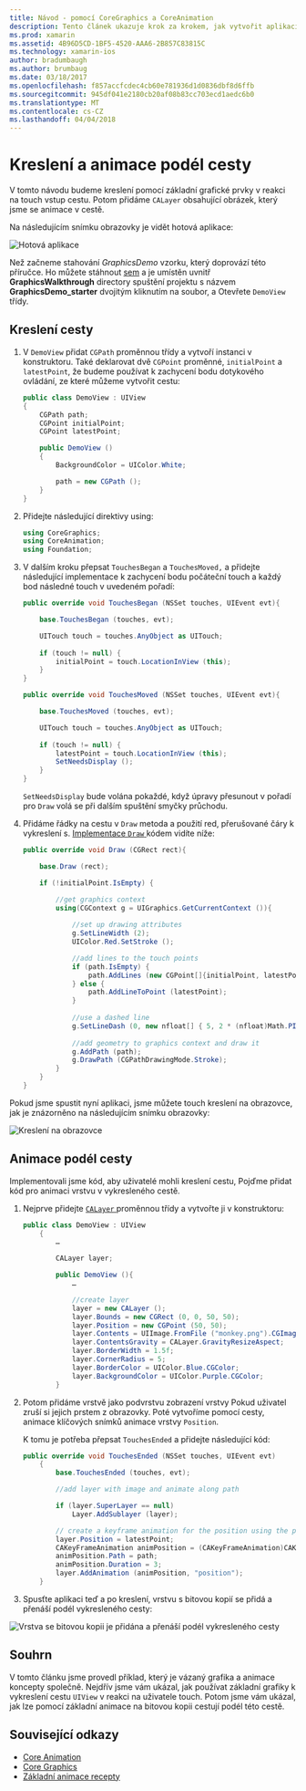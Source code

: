 ```yaml
---
title: Návod - pomocí CoreGraphics a CoreAnimation
description: Tento článek ukazuje krok za krokem, jak vytvořit aplikaci, která používá základní grafika a základní animace. Zobrazuje postup kreslení na obrazovce v reakci na touch uživatele a také jak animace obrázek cestují podél cesty.
ms.prod: xamarin
ms.assetid: 4B96D5CD-1BF5-4520-AAA6-2B857C83815C
ms.technology: xamarin-ios
author: bradumbaugh
ms.author: brumbaug
ms.date: 03/18/2017
ms.openlocfilehash: f857accfcdec4cb60e781936d1d0836dbf8d6ffb
ms.sourcegitcommit: 945df041e2180cb20af08b83cc703ecd1aedc6b0
ms.translationtype: MT
ms.contentlocale: cs-CZ
ms.lasthandoff: 04/04/2018
---
```

# <a name="drawing-and-animating-along-a-path"></a>Kreslení a animace podél cesty

V tomto návodu budeme kreslení pomocí základní grafické prvky v reakci na touch vstup cestu. Potom přidáme `CALayer` obsahující obrázek, který jsme se animace v cestě.

Na následujícím snímku obrazovky je vidět hotová aplikace:

![](graphics-animation-walkthrough-images/00-final-app.png "Hotová aplikace")

Než začneme stahování *GraphicsDemo* vzorku, který doprovází této příručce. Ho můžete stáhnout [sem](https://developer.xamarin.com/samples/monotouch/GraphicsAndAnimation/) a je umístěn uvnitř **GraphicsWalkthrough** directory spuštění projektu s názvem **GraphicsDemo_starter** dvojitým kliknutím na soubor, a Otevřete `DemoView` třídy.

## <a name="drawing-a-path"></a>Kreslení cesty


1. V `DemoView` přidat `CGPath` proměnnou třídy a vytvoří instanci v konstruktoru. Také deklarovat dvě `CGPoint` proměnné, `initialPoint` a `latestPoint`, že budeme používat k zachycení bodu dotykového ovládání, ze které můžeme vytvořit cestu:
    
    ```csharp
    public class DemoView : UIView
    {
        CGPath path;
        CGPoint initialPoint;
        CGPoint latestPoint;
    
        public DemoView ()
        {
            BackgroundColor = UIColor.White;
    
            path = new CGPath ();
        }
    }
    ```

2. Přidejte následující direktivy using:

    ```csharp
    using CoreGraphics;
    using CoreAnimation;
    using Foundation;
    ```

3. V dalším kroku přepsat `TouchesBegan` a `TouchesMoved,` a přidejte následující implementace k zachycení bodu počáteční touch a každý bod následné touch v uvedeném pořadí:

    ```csharp
    public override void TouchesBegan (NSSet touches, UIEvent evt){
    
        base.TouchesBegan (touches, evt);
    
        UITouch touch = touches.AnyObject as UITouch;
        
        if (touch != null) {
            initialPoint = touch.LocationInView (this);
        }
    }
    
    public override void TouchesMoved (NSSet touches, UIEvent evt){
    
        base.TouchesMoved (touches, evt);
    
        UITouch touch = touches.AnyObject as UITouch;
        
        if (touch != null) {
            latestPoint = touch.LocationInView (this);
            SetNeedsDisplay ();
        }
    }
    ```

    `SetNeedsDisplay` bude volána pokaždé, když úpravy přesunout v pořadí pro `Draw` volá se při dalším spuštění smyčky průchodu.

4. Přidáme řádky na cestu v `Draw` metoda a použití red, přerušované čáry k vykreslení s. [Implementace `Draw` ](~/ios/platform/graphics-animation-ios/core-graphics.md) kódem vidíte níže:

    ```csharp
    public override void Draw (CGRect rect){
    
        base.Draw (rect);
    
        if (!initialPoint.IsEmpty) {
    
            //get graphics context
            using(CGContext g = UIGraphics.GetCurrentContext ()){
                    
                //set up drawing attributes
                g.SetLineWidth (2);
                UIColor.Red.SetStroke ();
    
                //add lines to the touch points
                if (path.IsEmpty) {
                    path.AddLines (new CGPoint[]{initialPoint, latestPoint});
                } else {
                    path.AddLineToPoint (latestPoint);
                }
            
                //use a dashed line
                g.SetLineDash (0, new nfloat[] { 5, 2 * (nfloat)Math.PI });
                                
                //add geometry to graphics context and draw it
                g.AddPath (path);       
                g.DrawPath (CGPathDrawingMode.Stroke);
            }
        }
    }
    ```

Pokud jsme spustit nyní aplikaci, jsme můžete touch kreslení na obrazovce, jak je znázorněno na následujícím snímku obrazovky:

![](graphics-animation-walkthrough-images/01-path.png "Kreslení na obrazovce")

## <a name="animating-along-a-path"></a>Animace podél cesty

Implementovali jsme kód, aby uživatelé mohli kreslení cestu, Pojďme přidat kód pro animaci vrstvu v vykresleného cestě.

1. Nejprve přidejte [ `CALayer` ](~/ios/platform/graphics-animation-ios/core-animation.md) proměnnou třídy a vytvořte ji v konstruktoru:

    ```csharp
    public class DemoView : UIView
        {
            …
    
            CALayer layer;
    
            public DemoView (){
                …
    
                //create layer
                layer = new CALayer ();
                layer.Bounds = new CGRect (0, 0, 50, 50);
                layer.Position = new CGPoint (50, 50);
                layer.Contents = UIImage.FromFile ("monkey.png").CGImage;
                layer.ContentsGravity = CALayer.GravityResizeAspect;
                layer.BorderWidth = 1.5f;
                layer.CornerRadius = 5;
                layer.BorderColor = UIColor.Blue.CGColor;
                layer.BackgroundColor = UIColor.Purple.CGColor;
            }
    ```

2. Potom přidáme vrstvě jako podvrstvu zobrazení vrstvy Pokud uživatel zruší si jejich prstem z obrazovky. Poté vytvoříme pomocí cesty, animace klíčových snímků animace vrstvy `Position`.

    K tomu je potřeba přepsat `TouchesEnded` a přidejte následující kód:

    ```csharp
    public override void TouchesEnded (NSSet touches, UIEvent evt)
        {
            base.TouchesEnded (touches, evt);

            //add layer with image and animate along path

            if (layer.SuperLayer == null)
                Layer.AddSublayer (layer);

            // create a keyframe animation for the position using the path
            layer.Position = latestPoint;
            CAKeyFrameAnimation animPosition = (CAKeyFrameAnimation)CAKeyFrameAnimation.FromKeyPath ("position");
            animPosition.Path = path;
            animPosition.Duration = 3;
            layer.AddAnimation (animPosition, "position");
        }
    ```

3. Spusťte aplikaci teď a po kreslení, vrstvu s bitovou kopií se přidá a přenáší podél vykresleného cesty:

![](graphics-animation-walkthrough-images/00-final-app.png "Vrstva se bitovou kopii je přidána a přenáší podél vykresleného cesty")

## <a name="summary"></a>Souhrn

V tomto článku jsme provedl příklad, který je vázaný grafika a animace koncepty společně. Nejdřív jsme vám ukázal, jak používat základní grafiky k vykreslení cestu `UIView` v reakci na uživatele touch. Potom jsme vám ukázal, jak lze pomocí základní animace na bitovou kopii cestují podél této cestě.


## <a name="related-links"></a>Související odkazy

- [Core Animation](~/ios/platform/graphics-animation-ios/core-animation.md)
- [Core Graphics](~/ios/platform/graphics-animation-ios/core-graphics.md)
- [Základní animace recepty](https://developer.xamarin.com/recipes/ios/animation/coreanimation)
